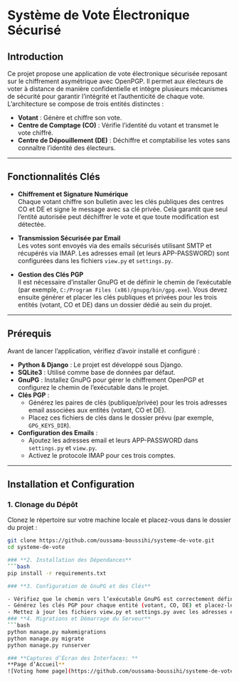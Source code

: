 # **Système de Vote Électronique Sécurisé**

## **Introduction**

Ce projet propose une application de vote électronique sécurisée reposant sur le chiffrement asymétrique avec OpenPGP. Il permet aux électeurs de voter à distance de manière confidentielle et intègre plusieurs mécanismes de sécurité pour garantir l’intégrité et l’authenticité de chaque vote. L’architecture se compose de trois entités distinctes :

- **Votant** : Génère et chiffre son vote.
- **Centre de Comptage (CO)** : Vérifie l’identité du votant et transmet le vote chiffré.
- **Centre de Dépouillement (DE)** : Déchiffre et comptabilise les votes sans connaître l’identité des électeurs.

---

## **Fonctionnalités Clés**

- **Chiffrement et Signature Numérique**  
  Chaque votant chiffre son bulletin avec les clés publiques des centres CO et DE et signe le message avec sa clé privée. Cela garantit que seul l’entité autorisée peut déchiffrer le vote et que toute modification est détectée.

- **Transmission Sécurisée par Email**  
  Les votes sont envoyés via des emails sécurisés utilisant SMTP et récupérés via IMAP. Les adresses email (et leurs APP-PASSWORD) sont configurées dans les fichiers `view.py` et `settings.py`.

- **Gestion des Clés PGP**  
  Il est nécessaire d’installer GnuPG et de définir le chemin de l’exécutable (par exemple, `C:/Program Files (x86)/gnupg/bin/gpg.exe`). Vous devez ensuite générer et placer les clés publiques et privées pour les trois entités (votant, CO et DE) dans un dossier dédié au sein du projet.

---

## **Prérequis**

Avant de lancer l’application, vérifiez d’avoir installé et configuré :

- **Python & Django** : Le projet est développé sous Django.
- **SQLite3** : Utilisé comme base de données par défaut.
- **GnuPG** : Installez GnuPG pour gérer le chiffrement OpenPGP et configurez le chemin de l’exécutable dans le projet.
- **Clés PGP** :  
  - Générez les paires de clés (publique/privée) pour les trois adresses email associées aux entités (votant, CO et DE).  
  - Placez ces fichiers de clés dans le dossier prévu (par exemple, `GPG_KEYS_DIR`).
- **Configuration des Emails** :  
  - Ajoutez les adresses email et leurs APP-PASSWORD dans `settings.py` et `view.py`.  
  - Activez le protocole IMAP pour ces trois comptes.

---

## **Installation et Configuration**

### **1. Clonage du Dépôt**

Clonez le répertoire sur votre machine locale et placez-vous dans le dossier du projet :
```bash
git clone https://github.com/oussama-boussihi/systeme-de-vote.git
cd systeme-de-vote

### **2. Installation des Dépendances**
```bash
pip install -r requirements.txt    

### **3. Configuration de GnuPG et des Clés**

- Vérifiez que le chemin vers l’exécutable GnuPG est correctement défini (ex. : C:/Program Files (x86)/gnupg/bin/gpg.exe).
- Générez les clés PGP pour chaque entité (votant, CO, DE) et placez-les dans le dossier dédié aux clés.
- Mettez à jour les fichiers view.py et settings.py avec les adresses email et les APP-PASSWORD correspondants.
### **4. Migrations et Démarrage du Serveur**
```bash
python manage.py makemigrations
python manage.py migrate
python manage.py runserver

### **Captures d’Écran des Interfaces: **
**Page d’Accueil**
![Voting home page](https://github.com/oussama-boussihi/systeme-de-vote/blob/main/voting/static/images/Acceuil.png)







